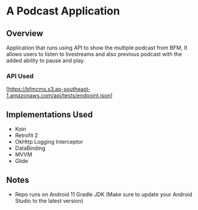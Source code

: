 # A Podcast Application

## Overview
Application that runs using API to show the multiple podcast from BFM, It allows users to listen to livestreams and also previous podcast with the added ability to pause and play.

### API Used
[https://bfmcms.s3.ap-southeast-1.amazonaws.com/api/tests/endpoint.json]

## Implementations Used
- Koin
- Retrofit 2
- OkHttp Logging Interceptor
- DataBinding
- MVVM
- Glide

## Notes
- Repo runs on Android 11 Gradle JDK (Make sure to update your Android Studio to the latest version)
